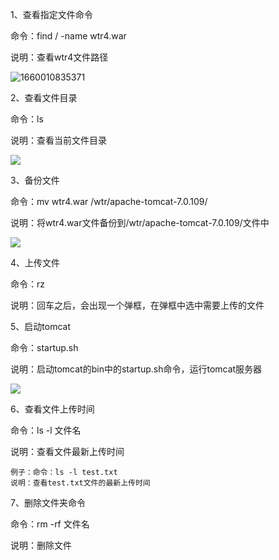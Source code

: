 1、查看指定文件命令

命令：find / -name wtr4.war

说明：查看wtr4文件路径

![1660010835371](.\查看文件命令.png)

2、查看文件目录

命令：ls

说明：查看当前文件目录

![](.\查看文件目录.png)

3、备份文件

命令：mv wtr4.war /wtr/apache-tomcat-7.0.109/

说明：将wtr4.war文件备份到/wtr/apache-tomcat-7.0.109/文件中

![](.\移动文件到指定目录.png)

4、上传文件

命令：rz

说明：回车之后，会出现一个弹框，在弹框中选中需要上传的文件

5、启动tomcat

命令：startup.sh

说明：启动tomcat的bin中的startup.sh命令，运行tomcat服务器

![](.\启动tomcat.png)

6、查看文件上传时间

命令：ls -l 文件名

说明：查看文件最新上传时间

```linux
例子：命令：ls -l test.txt
说明：查看test.txt文件的最新上传时间
```

7、删除文件夹命令

命令：rm -rf 文件名

说明：删除文件